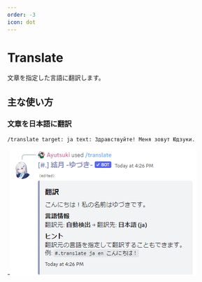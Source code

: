 ```yaml
---
order: -3
icon: dot
---
```


# Translate
文章を指定した言語に翻訳します。

## 主な使い方
### 文章を日本語に翻訳

``` コマンドの実行例
/translate target: ja text: Здравствуйте! Меня зовут Юдзуки.
```
-![応答例](default-response.png)

